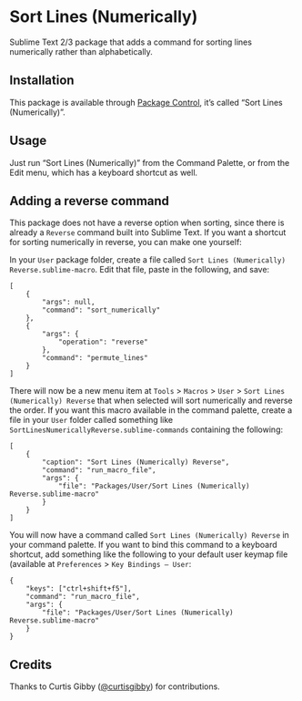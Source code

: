 # Sort Lines (Numerically)

Sublime Text 2/3 package that adds a command for sorting lines numerically rather than alphabetically.

Installation
------------
This package is available through [Package Control](https://sublime.wbond.net/), it’s called “Sort Lines (Numerically)”.

Usage
-----
Just run “Sort Lines (Numerically)” from the Command Palette, or from the Edit menu, which has a keyboard shortcut as well.

Adding a reverse command
------------------------
This package does not have a reverse option when sorting, since there is already a `Reverse` command built into Sublime Text. If you want a shortcut for sorting numerically in reverse, you can make one yourself:

In your `User` package folder, create a file called `Sort Lines (Numerically) Reverse.sublime-macro`. Edit that file, paste in the following, and save:

```
[
	{
		"args": null,
		"command": "sort_numerically"
	},
	{
		"args": {
			"operation": "reverse"
		},
		"command": "permute_lines"
	}
]
```

There will now be a new menu item at `Tools` > `Macros` > `User` > `Sort Lines (Numerically) Reverse` that when selected will sort numerically and reverse the order. If you want this macro available in the command palette, create a file in your `User` folder called something like `SortLinesNumericallyReverse.sublime-commands` containing the following:

```
[
	{
		"caption": "Sort Lines (Numerically) Reverse",
		"command": "run_macro_file",
		"args": {
			"file": "Packages/User/Sort Lines (Numerically) Reverse.sublime-macro"
		}
	}
]
```

You will now have a command called `Sort Lines (Numerically) Reverse` in your command palette. If you want to bind this command to a keyboard shortcut, add something like the following to your default user keymap file (available at `Preferences` > `Key Bindings – User`:

```
{
	"keys": ["ctrl+shift+f5"],
	"command": "run_macro_file",
	"args": {
		"file": "Packages/User/Sort Lines (Numerically) Reverse.sublime-macro"
	}
}
```

Credits
-------
Thanks to Curtis Gibby ([@curtisgibby](https://github.com/curtisgibby)) for contributions.
